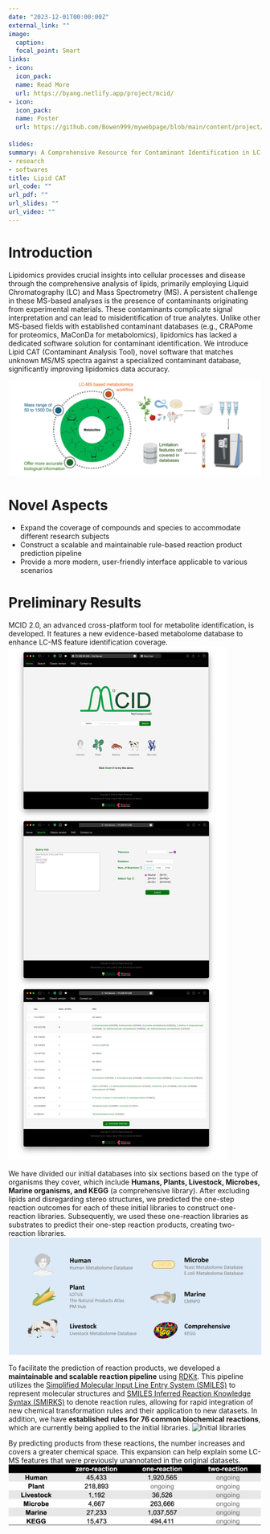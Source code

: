 ```yaml
---
date: "2023-12-01T00:00:00Z"
external_link: ""
image:
  caption:
  focal_point: Smart
links:
- icon: 
  icon_pack: 
  name: Read More
  url: https://byang.netlify.app/project/mcid/
- icon: 
  icon_pack: 
  name: Poster
  url: https://github.com/Bowen999/mywebpage/blob/main/content/project/mcid/Poster_CanMetCon2024.pdf

slides:
summary: A Comprehensive Resource for Contaminant Identification in LC-MS Lipidomics
- research
- softwares
title: Lipid CAT
url_code: ""
url_pdf: ""
url_slides: ""
url_video: ""
---
```


# Introduction
Lipidomics provides crucial insights into cellular processes and disease through the comprehensive analysis of lipids, primarily employing Liquid Chromatography (LC) and Mass Spectrometry (MS). A persistent challenge in these MS-based analyses is the presence of contaminants originating from experimental materials. These contaminants complicate signal interpretation and can lead to misidentification of true analytes. Unlike other MS-based fields with established contaminant databases (e.g., CRAPome for proteomics, MaConDa for metabolomics), lipidomics has lacked a dedicated software solution for contaminant identification. We introduce Lipid CAT (Contaminant Analysis Tool), novel software that matches unknown MS/MS spectra against a specialized contaminant database, significantly improving lipidomics data accuracy.


![Workflow](./workflow.png)

# Novel Aspects
* Expand the coverage of compounds and species to accommodate different research subjects
* Construct a scalable and maintainable rule-based reaction product prediction pipeline
* Provide a more modern, user-friendly interface applicable to various scenarios

# Preliminary Results 
MCID 2.0, an advanced cross-platform tool for metabolite identification, is developed. It features a new evidence-based metabolome database to enhance LC-MS feature identification coverage. 
![Software](./software.png)

We have divided our initial databases into six sections based on the type of organisms they cover, which include **Humans, Plants, Livestock, Microbes, Marine organisms, and KEGG** (a comprehensive library). After excluding lipids and disregarding stereo structures, we predicted the one-step reaction outcomes for each of these initial libraries to construct one-reaction libraries. Subsequently, we used these one-reaction libraries as substrates to predict their one-step reaction products, creating two-reaction libraries.
![Initial libraries](./initial_libraries.png)

To facilitate the prediction of reaction products, we developed a **maintainable and scalable reaction pipeline** using [RDKit](https://www.rdkit.org). This pipeline utilizes the [Simplified Molecular Input Line Entry System (SMILES)](https://www.daylight.com/dayhtml/doc/theory/theory.smiles.html) to represent molecular structures and [SMILES Inferred Reaction Knowledge Syntax (SMIRKS)](https://www.daylight.com/dayhtml/doc/theory/theory.smirks.html) to denote reaction rules, allowing for rapid integration of new chemical transformation rules and their application to new datasets. In addition, we have **established rules for 76 common biochemical reactions**, which are currently being applied to the initial libraries.
![Initial libraries](./products.png)

By predicting products from these reactions, the number increases and covers a greater chemical space. This expansion can help explain some LC-MS features that were previously unannotated in the original datasets.
![num_of_comp](./num_of_comp.png)
